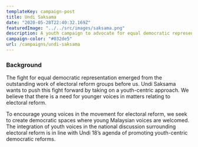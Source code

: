 ```yaml
---
templateKey: campaign-post
title: Undi Saksama
date: "2020-05-28T22:40:32.169Z"
featuredImage: "../../src/images/saksama.png"
description: A youth campaign to advocate for equal democratic representation for every Malaysian voter. Based on the principle of “Satu Rakyat, Satu Undi, Satu Nilai”, we aim to address gerrymandering, malapportionment and alternative voting systems and bring these conversations to the average citizen.
campaign-color: "#032de5"
url: /campaigns/undi-saksama
---
```


### Background

The fight for equal democratic representation emerged from the outstanding work of electoral reform groups before us. Undi Saksama wants to push this fight forward by taking on a youth-centric approach. We believe that there is a need for younger voices in matters relating to electoral reform.

To encourage young voices in the movement for electoral reform, we seek to create democratic spaces where young Malaysian voices are welcomed. The integration of youth voices in the national discussion surrounding electoral reform is in line with Undi 18’s agenda of promoting youth-centric democratic reforms.